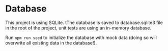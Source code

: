 # Database

This project is using SQLite. tThe database is saved to database.sqlite3 file in the root of the project, unit tests are using an in-memory database.

Run `npm run seed` to initialize the database with mock data (doing so will overwrite all existing data in the database!).
